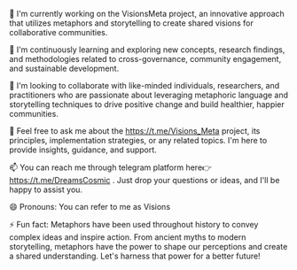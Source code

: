🔭 I'm currently working on the VisionsMeta project, an innovative approach that utilizes metaphors and storytelling to create shared visions for collaborative communities.

🌱 I'm continuously learning and exploring new concepts, research findings, and methodologies related to cross-governance, community engagement, and sustainable development.

👯 I'm looking to collaborate with like-minded individuals, researchers, and practitioners who are passionate about leveraging metaphoric language and storytelling techniques to drive positive change and build healthier, happier communities.

💬 Feel free to ask me about the https://t.me/Visions_Meta project, its principles, implementation strategies, or any related topics. I'm here to provide insights, guidance, and support.

📫 You can reach me through telegram platform here👉 https://t.me/DreamsCosmic . Just drop your questions or ideas, and I'll be happy to assist you.

😄 Pronouns: You can refer to me as Visions

⚡ Fun fact: Metaphors have been used throughout history to convey complex ideas and inspire action. From ancient myths to modern storytelling, metaphors have the power to shape our perceptions and create a shared understanding. Let's harness that power for a better future!
